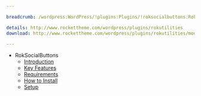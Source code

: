 ```yaml
---

breadcrumb: /wordpress:WordPress/!plugins:Plugins/!roksocialbuttons:RokSocialButtons

details: http://www.rockettheme.com/wordpress/plugins/rokutilities
download: http://www.rockettheme.com/wordpress/plugins/rokutilities/modal/downloads

---
```


* RokSocialButtons
    * [Introduction]()
    * [Key Features](INDEX.md#key-features)
    * [Requirements](INDEX.md#requirements)
    * [How to Install](INDEX.md#how-to-install)
    * [Setup](setup.md)
